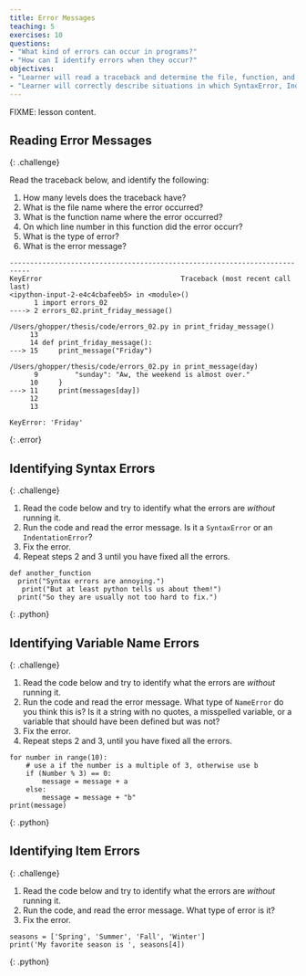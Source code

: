 ```yaml
---
title: Error Messages
teaching: 5
exercises: 10
questions:
- "What kind of errors can occur in programs?"
- "How can I identify errors when they occur?"
objectives:
- "Learner will read a traceback and determine the file, function, and line number on which the error occurred, the type of error, and the error message."
- "Learner will correctly describe situations in which SyntaxError, IndentationError, NameError, IndexError, and FileNotFoundError occur."
---
```

FIXME: lesson content.

## Reading Error Messages
{: .challenge}

Read the traceback below, and identify the following:

1. How many levels does the traceback have?
2. What is the file name where the error occurred?
3. What is the function name where the error occurred?
4. On which line number in this function did the error occurr?
5. What is the type of error?
6. What is the error message?

~~~
---------------------------------------------------------------------------
KeyError                                  Traceback (most recent call last)
<ipython-input-2-e4c4cbafeeb5> in <module>()
      1 import errors_02
----> 2 errors_02.print_friday_message()

/Users/ghopper/thesis/code/errors_02.py in print_friday_message()
     13
     14 def print_friday_message():
---> 15     print_message("Friday")

/Users/ghopper/thesis/code/errors_02.py in print_message(day)
      9         "sunday": "Aw, the weekend is almost over."
     10     }
---> 11     print(messages[day])
     12
     13

KeyError: 'Friday'
~~~
{: .error}

## Identifying Syntax Errors
{: .challenge}

1. Read the code below and try to identify what the errors are
   *without* running it.
2. Run the code and read the error message.
   Is it a `SyntaxError` or an `IndentationError`?
3. Fix the error.
4. Repeat steps 2 and 3 until you have fixed all the errors.

~~~
def another_function
  print("Syntax errors are annoying.")
   print("But at least python tells us about them!")
  print("So they are usually not too hard to fix.")
~~~
{: .python}

## Identifying Variable Name Errors
{: .challenge}

1. Read the code below and try to identify what the errors are
   *without* running it.
2. Run the code and read the error message.
   What type of `NameError` do you think this is?
   Is it a string with no quotes, a misspelled variable, or a variable that should have been defined but was not?
3. Fix the error.
4. Repeat steps 2 and 3, until you have fixed all the errors.

~~~
for number in range(10):
    # use a if the number is a multiple of 3, otherwise use b
    if (Number % 3) == 0:
        message = message + a
    else:
        message = message + "b"
print(message)
~~~
{: .python}

## Identifying Item Errors
{: .challenge}

1. Read the code below and try to identify what the errors are
   *without* running it.
2. Run the code, and read the error message. What type of error is it?
3. Fix the error.

~~~
seasons = ['Spring', 'Summer', 'Fall', 'Winter']
print('My favorite season is ', seasons[4])
~~~
{: .python}
